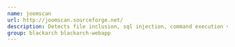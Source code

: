 ```yaml
---
name: joomscan
url: http://joomscan.sourceforge.net/
description: Detects file inclusion, sql injection, command execution vulnerabilities of a target Joomla! web site.
group: blackarch blackarch-webapp
---
```

